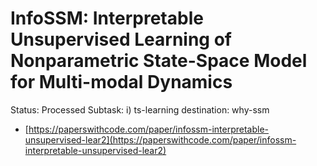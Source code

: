 # InfoSSM: Interpretable Unsupervised Learning of Nonparametric State-Space Model for Multi-modal Dynamics

Status: Processed
Subtask: i) ts-learning
destination: why-ssm

- [https://paperswithcode.com/paper/infossm-interpretable-unsupervised-lear2](https://paperswithcode.com/paper/infossm-interpretable-unsupervised-lear2)